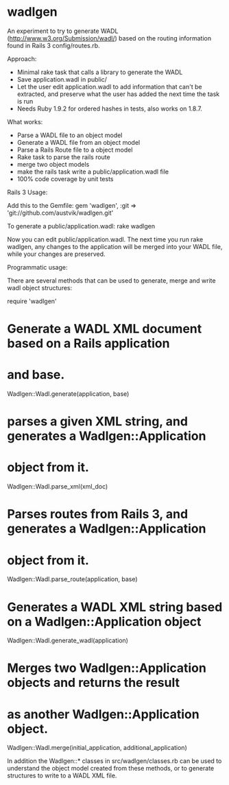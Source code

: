 wadlgen
=======

An experiment to try to generate WADL
(http://www.w3.org/Submission/wadl/) based on the routing information
found in Rails 3 config/routes.rb.

Approach:
- Minimal rake task that calls a library to generate the WADL
- Save application.wadl in public/
- Let the user edit application.wadl to add information that can't be 
  extracted, and preserve what the user has added the next time the
  task is run
- Needs Ruby 1.9.2 for ordered hashes in tests, also works on 1.8.7.

What works:
- Parse a WADL file to an object model
- Generate a WADL file from an object model
- Parse a Rails Route file to a object model
- Rake task to parse the rails route
- merge two object models
- make the rails task write a public/application.wadl file
- 100% code coverage by unit tests

Rails 3 Usage:

  Add this to the Gemfile:
  gem 'wadlgen', :git => 'git://github.com/austvik/wadlgen.git'

  To generate a public/application.wadl:
  rake wadlgen

  Now you can edit public/application.wadl. The next time you run
  rake wadlgen, any changes to the application will be merged into your
  WADL file, while your changes are preserved.

Programmatic usage:

  There are several methods that can be used to generate, merge and write
  wadl object structures:

  require 'wadlgen'

  # Generate a WADL XML document based on a Rails application
  # and base.
  Wadlgen::Wadl.generate(application, base)

  # parses a given XML string, and generates a Wadlgen::Application
  # object from it.
  Wadlgen::Wadl.parse_xml(xml_doc)

  # Parses routes from Rails 3, and generates a Wadlgen::Application
  # object from it.
  Wadlgen::Wadl.parse_route(application, base)

  # Generates a WADL XML string based on a Wadlgen::Application object
  Wadlgen::Wadl.generate_wadl(application)

  # Merges two Wadlgen::Application objects and returns the result
  # as another Wadlgen::Application object.
  Wadlgen::Wadl.merge(initial_application, additional_application)

  In addition the Wadlgen::* classes in src/wadlgen/classes.rb can be used
  to understand the object model created from these methods, or to generate
  structures to write to a WADL XML file.

